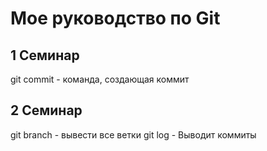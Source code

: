 # Мое руководство по Git
## 1 Семинар
git commit - команда, создающая коммит


## 2 Семинар

git branch - вывести все ветки
git log - Выводит коммиты